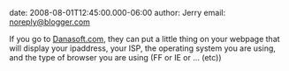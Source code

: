 date: 2008-08-01T12:45:00.000-06:00
author: Jerry
email: noreply@blogger.com

If you go to [Danasoft.com](http://www.danasoft.com/), they can put a little
thing on your webpage that will display your ipaddress, your ISP, the operating
system you are using, and the type of browser you are using (FF or IE or ...
(etc))
